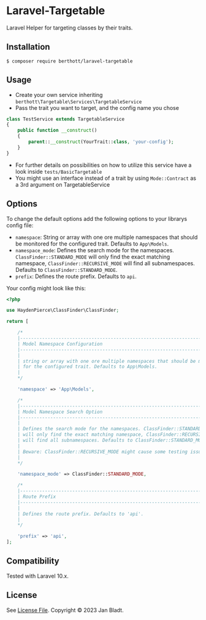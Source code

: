# Laravel-Targetable

Laravel Helper for targeting classes by their traits.

## Installation

```
$ composer require berthott/laravel-targetable
```

## Usage

* Create your own service inheriting `berthott\Targetable\Services\TargetableService`
* Pass the trait you want to target, and the config name you chose

```php
class TestService extends TargetableService
{
    public function __construct()
    {
        parent::__construct(YourTrait::class, 'your-config');
    }
}
```

* For further details on possibilities on how to utilize this service have a look inside `tests/BasicTargetable`
* You might use an interface instead of a trait by using `Mode::Contract` as a 3rd argument on TargetableService

## Options

To change the default options add the following options to your librarys config file:

* `namespace`: String or array with one ore multiple namespaces that should be monitored for the configured trait. Defaults to `App\Models`.
* `namespace_mode`: Defines the search mode for the namespaces. `ClassFinder::STANDARD_MODE` will only find the exact matching namespace, `ClassFinder::RECURSIVE_MODE` will find all subnamespaces. Defaults to `ClassFinder::STANDARD_MODE`.
* `prefix`: Defines the route prefix. Defaults to `api`.

Your config might look like this:
```php
<?php

use HaydenPierce\ClassFinder\ClassFinder;

return [

    /*
    |--------------------------------------------------------------------------
    | Model Namespace Configuration
    |--------------------------------------------------------------------------
    |
    | string or array with one ore multiple namespaces that should be monitored 
    | for the configured trait. Defaults to App\Models.
    |
    */

    'namespace' => 'App\Models',

    /*
    |--------------------------------------------------------------------------
    | Model Namespace Search Option
    |--------------------------------------------------------------------------
    |
    | Defines the search mode for the namespaces. ClassFinder::STANDARD_MODE
    | will only find the exact matching namespace, ClassFinder::RECURSIVE_MODE
    | will find all subnamespaces. Defaults to ClassFinder::STANDARD_MODE.
    | 
    | Beware: ClassFinder::RECURSIVE_MODE might cause some testing issues.
    |
    */

    'namespace_mode' => ClassFinder::STANDARD_MODE,

    /*
    |--------------------------------------------------------------------------
    | Route Prefix
    |--------------------------------------------------------------------------
    |
    | Defines the route prefix. Defaults to 'api'.
    |
    */

    'prefix' => 'api',
];
```

## Compatibility

Tested with Laravel 10.x.

## License

See [License File](license.md). Copyright © 2023 Jan Bladt.